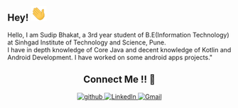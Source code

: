 ## Hey! <img src="https://github.com/ABSphreak/ABSphreak/blob/master/gifs/Hi.gif" width="35px">


Hello, I am Sudip Bhakat, a 3rd year student of B.E(Information Technology) at Sinhgad Institute of Technology and Science, Pune. <br>
I have in depth knowledge of Core Java and decent knowledge of Kotlin and Android Development. 
I have worked on some android apps projects."


<h2 align="center">Connect Me !! 🤝</h2> 

<p align="center">
<a href="https://github.com/sudipbhakat07" target="_blank">
<img src=https://img.shields.io/badge/github-%2324292e.svg?&style=for-the-badge&logo=github&logoColor=white alt=github style="margin-bottom: 5px;" />
</a>
<a href="www.linkedin.com/in/sudip-bhakat-b62a771a5" target="_blank">
<img alt="LinkedIn" src="https://img.shields.io/badge/linkedin%20-%230077B5.svg?&style=for-the-badge&logo=linkedin&logoColor=white"/>
</a>
<a href="mailto:sudipbhakat01@gmail.com">
<img alt="Gmail" src="https://img.shields.io/badge/Gmail-D14836?style=for-the-badge&logo=gmail&logoColor=white" />
</p> 


